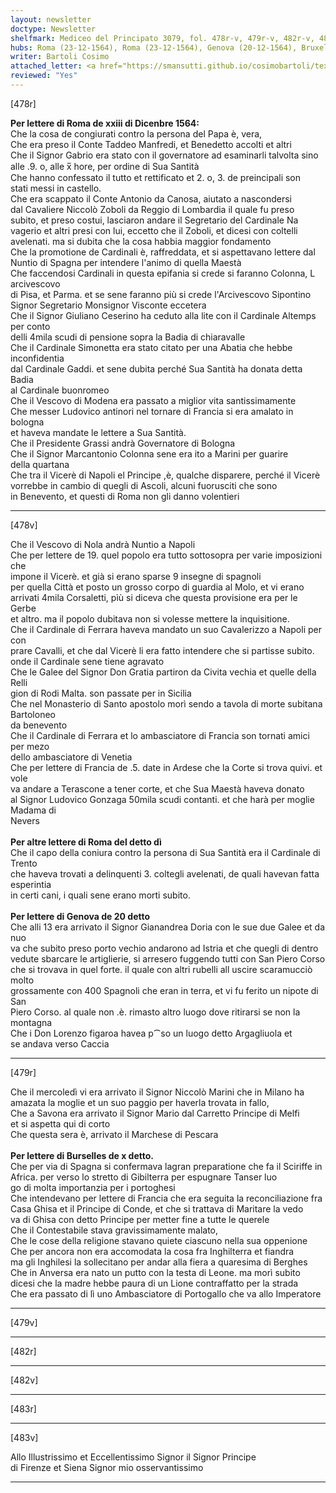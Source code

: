 ```yaml
---
layout: newsletter
doctype: Newsletter
shelfmark: Mediceo del Principato 3079, fol. 478r-v, 479r-v, 482r-v, 483r-v
hubs: Roma (23-12-1564), Roma (23-12-1564), Genova (20-12-1564), Bruxelles (10-12-1564)
writer: Bartoli Cosimo
attached_letter: <a href="https://smansutti.github.io/cosimobartoli/texts/2977_031/">2977_031</a>
reviewed: "Yes"
---
```


[478r]  
  
  
<strong>Per lettere di Roma de xxiii di Dicenbre 1564:</strong>  
Che la cosa de congiurati contro la persona del Papa è, vera,  
Che era preso il Conte Taddeo Manfredi, et Benedetto accolti et altri  
Che il Signor Gabrio era stato con il governatore ad esaminarli talvolta sino  
alle .9. o, alle x̅ hore, per ordine di Sua Santità  
Che hanno confessato il tutto et rettificato et 2. o, 3. de preincipali son  
stati messi in castello.  
Che era scappato il Conte Antonio da Canosa, aiutato a nascondersi  
dal Cavaliere Niccolò Zoboli da Reggio di Lombardia il quale fu preso  
subito, et preso costui, lasciaron andare il Segretario del Cardinale Na  
vagerio et altri presi con lui, eccetto che il Zoboli, et dicesi con coltelli  
avelenati. ma si dubita che la cosa habbia maggior fondamento  
Che la promotione de Cardinali è, raffreddata, et si aspettavano lettere dal  
Nuntio di Spagna per intendere l'animo di quella Maestà  
Che faccendosi Cardinali in questa epifania si crede si faranno Colonna, L arcivescovo  
di Pisa, et Parma. et se sene faranno più si crede l'Arcivescovo Sipontino  
Signor Segretario Monsignor Visconte eccetera  
Che il Signor Giuliano Ceserino ha ceduto alla lite con il Cardinale Altemps per conto  
delli 4mila scudi di pensione sopra la Badia di chiaravalle  
Che il Cardinale Simonetta era stato citato per una Abatia che hebbe inconfidentia  
dal Cardinale Gaddi. et sene dubita perché Sua Santità ha donata detta Badia  
al Cardinale buonromeo  
Che il Vescovo di Modena era passato a miglior vita santissimamente  
Che messer Ludovico antinori nel tornare di Francia si era amalato in bologna  
et haveva mandate le lettere a  Sua Santità.  
Che il Presidente Grassi andrà Governatore di Bologna  
Che il Signor Marcantonio Colonna sene era ito a Marini per guarire  
della quartana  
Che tra il Vicerè di Napoli el Principe ,è, qualche disparere, perché il Vicerè  
vorrebbe in cambio di quegli di Ascoli, alcuni fuorusciti che sono  
in Benevento, et questi di Roma non gli danno volentieri  
  
---  

[478v]  
  
  
Che il Vescovo di Nola andrà Nuntio a Napoli  
Che per lettere de 19. quel popolo era tutto sottosopra per varie imposizioni che  
impone il Vicerè. et già si erano sparse 9  insegne di spagnoli  
per quella Città et posto un grosso corpo di guardia al Molo, et vi erano  
arrivati 4mila Corsaletti, pìù si diceva che questa provisione era per le Gerbe  
et altro. ma il popolo dubitava non si volesse mettere la inquisitione.  
Che il Cardinale di Ferrara haveva mandato un suo Cavalerizzo a Napoli per con  
prare Cavalli, et che dal Vicerè li era fatto intendere che si partisse subito.  
onde il Cardinale sene tiene agravato  
Che le Galee del Signor Don Gratia partiron da Civita vechia et quelle della Relli  
gion di Rodi Malta. son passate per in Sicilia  
Che nel Monasterio di Santo apostolo morì sendo a tavola di morte subitana Bartoloneo  
da benevento  
Che il Cardinale di Ferrara et lo ambasciatore di Francia son tornati amici per mezo  
dello ambasciatore di Venetia  
Che per lettere di Francia de .5. date in Ardese che la Corte si trova quivi. et vole  
va andare a Terascone a tener corte, et che Sua Maestà haveva donato  
al Signor Ludovico Gonzaga 50mila scudi contanti. et che harà per moglie Madama di  
Nevers  
<br/><strong>Per altre lettere di Roma del detto dì</strong>  
Che il capo della coniura contro la persona di Sua Santità era il Cardinale di Trento  
che haveva trovati a delinquenti 3. coltegli avelenati, de quali havevan fatta esperintia  
in certi cani, i quali sene erano morti subito.  
<br/><strong>Per lettere di Genova de 20 detto</strong>  
Che alli 13 era arrivato il Signor Gianandrea Doria con le sue due Galee et da nuo  
va che subito preso porto vechio andarono ad Istria et che quegli di dentro  
vedute sbarcare le artiglierie, si arresero fuggendo tutti con San Piero Corso  
che si trovava in quel forte. il quale con altri rubelli all uscire scaramucciò molto  
grossamente con 400 Spagnoli che eran in terra, et vi fu ferito un nipote di San  
Piero Corso. al quale non .è. rimasto altro luogo dove ritirarsi se non la montagna  
Che i  Don  Lorenzo figaroa havea p⁀so un luogo detto Argagliuola et  
se andava verso Caccia  
  
---  

[479r]  
  
  
Che il mercoledì vi era arrivato il Signor Niccolò Marini che in Milano ha  
amazata la moglie et un suo paggio per haverla trovata in fallo,  
Che a Savona era arrivato il Signor Mario dal Carretto Principe di Melfi  
et si aspetta qui di corto  
Che questa sera è, arrivato il Marchese di Pescara  
<br/><strong>Per lettere di Burselles de x detto.</strong>  
Che per via di Spagna si confermava lagran preparatione che fa il Sciriffe in  
Africa. per verso lo stretto di Gibilterra per espugnare Tanser luo  
go di molta importanzia per i portoghesi  
Che intendevano per lettere di Francia che era seguita la reconciliazione fra  
Casa Ghisa et il Principe di Conde, et che si trattava di Maritare la vedo  
va di Ghisa con detto Principe per metter fine a tutte le querele  
Che il Contestabile stava gravissimamente malato,  
Che le cose della religione stavano quiete ciascuno nella sua oppenione  
Che per ancora non era accomodata la cosa fra Inghilterra et fiandra  
ma gli Inghilesi la sollecitano per andar alla fiera a quaresima di Berghes  
Che in Anversa era nato un putto con la testa di Leone. ma morì subito  
dicesi che la madre hebbe paura di un Lione contraffatto per la strada  
Che era passato di lì uno Ambasciatore di Portogallo che va allo Imperatore  
  
---  

[479v]  
  
  
  
---  

[482r]  
  
  
  
---  

[482v]  
  
  
  
---  

[483r]  
  
  
  
---  

[483v]  
  
  
Allo Illustrissimo et Eccellentissimo Signor il Signor Principe  
di Firenze et Siena Signor mio osservantissimo  
  
---  

